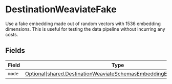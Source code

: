 # DestinationWeaviateFake

Use a fake embedding made out of random vectors with 1536 embedding dimensions. This is useful for testing the data pipeline without incurring any costs.


## Fields

| Field                                                                                                                                          | Type                                                                                                                                           | Required                                                                                                                                       | Description                                                                                                                                    |
| ---------------------------------------------------------------------------------------------------------------------------------------------- | ---------------------------------------------------------------------------------------------------------------------------------------------- | ---------------------------------------------------------------------------------------------------------------------------------------------- | ---------------------------------------------------------------------------------------------------------------------------------------------- |
| `mode`                                                                                                                                         | [Optional[shared.DestinationWeaviateSchemasEmbeddingEmbedding6Mode]](../../models/shared/destinationweaviateschemasembeddingembedding6mode.md) | :heavy_minus_sign:                                                                                                                             | N/A                                                                                                                                            |